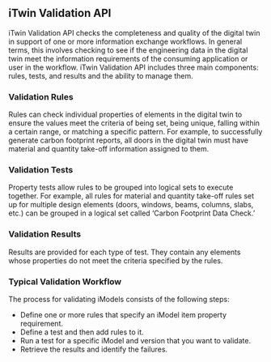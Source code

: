 ## iTwin Validation API
iTwin Validation API checks the completeness and quality of the digital twin in support of one or more information exchange workflows. In general terms, this involves checking to see if the engineering data in the digital twin meet the information requirements of the consuming application or user in the workflow. iTwin Validation API includes three main components: rules, tests, and results and the ability to manage them.

### Validation Rules
Rules can check individual properties of elements in the digital twin to ensure the values meet the criteria of being set, being unique, falling within a certain range, or matching a specific pattern. For example, to successfully generate carbon footprint reports, all doors in the digital twin must have material and quantity take-off information assigned to them. 

### Validation Tests
Property tests allow rules to be grouped into logical sets to execute together. For example, all rules for material and quantity take-off rules set up for multiple design elements (doors, windows, beams, columns, slabs, etc.) can be grouped in a logical set called ‘Carbon Footprint Data Check.’

### Validation Results
Results are provided for each type of test. They contain any elements whose properties do not meet the criteria specified by the rules.

### Typical Validation Workflow
The process for validating iModels consists of the following steps:
- Define one or more rules that specify an iModel item property requirement.
- Define a test and then add rules to it.
- Run a test for a specific iModel and version that you want to validate.
- Retrieve the results and identify the failures.

